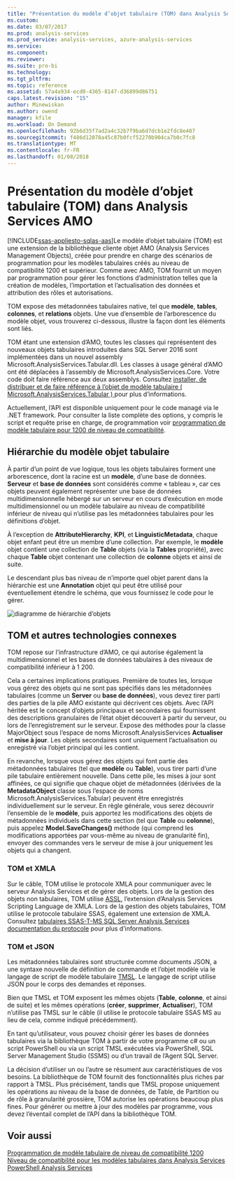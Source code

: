 ```yaml
---
title: "Présentation du modèle d’objet tabulaire (TOM) dans Analysis Services AMO | Documents Microsoft"
ms.custom: 
ms.date: 03/07/2017
ms.prod: analysis-services
ms.prod_service: analysis-services, azure-analysis-services
ms.service: 
ms.component: 
ms.reviewer: 
ms.suite: pro-bi
ms.technology: 
ms.tgt_pltfrm: 
ms.topic: reference
ms.assetid: 57a4a934-ecd0-4365-8147-d36899d86751
caps.latest.revision: "15"
author: Minewiskan
ms.author: owend
manager: kfile
ms.workload: On Demand
ms.openlocfilehash: 92b6d35f7ad2a4c32b7f9ba6d7dcb1e2fdc8e407
ms.sourcegitcommit: f486d12078a45c87b0fcf52270b904ca7b0c7fc8
ms.translationtype: MT
ms.contentlocale: fr-FR
ms.lasthandoff: 01/08/2018
---
```

# <a name="introduction-to-the-tabular-object-model-tom-in-analysis-services-amo"></a>Présentation du modèle d’objet tabulaire (TOM) dans Analysis Services AMO
[!INCLUDE[ssas-appliesto-sqlas-aas](../../includes/ssas-appliesto-sqlas-aas.md)]Le modèle d’objet tabulaire (TOM) est une extension de la bibliothèque cliente objet AMO (Analysis Services Management Objects), créée pour prendre en charge des scénarios de programmation pour les modèles tabulaires créés au niveau de compatibilité 1200 et supérieur. Comme avec AMO, TOM fournit un moyen par programmation pour gérer les fonctions d’administration telles que la création de modèles, l’importation et l’actualisation des données et attribution des rôles et autorisations.  
  
TOM expose des métadonnées tabulaires native, tel que **modèle**, **tables**, **colonnes**, et **relations** objets.  Une vue d’ensemble de l’arborescence du modèle objet, vous trouverez ci-dessous, illustre la façon dont les éléments sont liés.  
  
 TOM étant une extension d’AMO, toutes les classes qui représentent des nouveaux objets tabulaires introduites dans SQL Server 2016 sont implémentées dans un nouvel assembly Microsoft.AnalysisServices.Tabular.dll. Les classes à usage général d’AMO ont été déplacées à l’assembly de Microsoft.AnalysisServices.Core. Votre code doit faire référence aux deux assemblys.
Consultez [installer, de distribuer et de faire référence à l’objet de modèle tabulaire &#40; Microsoft.AnalysisServices.Tabular &#41; ](../../analysis-services/tabular-model-programming-compatibility-level-1200/install-distribute-and-reference-the-tabular-object-model.md) pour plus d’informations.  
  
 Actuellement, l’API est disponible uniquement pour le code managé via le .NET framework. Pour consulter la liste complète des options, y compris le script et requête prise en charge, de programmation voir [programmation de modèle tabulaire pour 1200 de niveau de compatibilité](../../analysis-services/tabular-model-programming-compatibility-level-1200/tabular-model-programming-for-compatibility-level-1200.md).  
  
## <a name="tabular-object-model-hierarchy"></a>Hiérarchie du modèle objet tabulaire  
 À partir d’un point de vue logique, tous les objets tabulaires forment une arborescence, dont la racine est un **modèle**, d’une base de données. **Serveur** et **base de données** sont considérés comme « tableau », car ces objets peuvent également représenter une base de données multidimensionnelle hébergé sur un serveur en cours d’exécution en mode multidimensionnel ou un modèle tabulaire au niveau de compatibilité inférieur de niveau qui n’utilise pas les métadonnées tabulaires pour les définitions d’objet. 
  
 À l’exception de **AttributeHierarchy**, **KPI**, et **LinguisticMetadata**, chaque objet enfant peut être un membre d’une collection. Par exemple, le **modèle** objet contient une collection de **Table** objets (via la **Tables** propriété), avec chaque **Table** objet contenant une collection de **colonne** objets et ainsi de suite.  
  
 Le descendant plus bas niveau de n’importe quel objet parent dans la hiérarchie est une **Annotation** objet qui peut être utilisé pour éventuellement étendre le schéma, que vous fournissez le code pour le gérer.  
  
 ![diagramme de hiérarchie d’objets](../../analysis-services/tabular-model-programming-compatibility-level-1200/media/ssastomobjectmodeldiagram.png "diagramme de hiérarchie d’objets")  
  
## <a name="tom-and-other-related-technologies"></a>TOM et autres technologies connexes

TOM repose sur l’infrastructure d’AMO, ce qui autorise également la multidimensionnel et les bases de données tabulaires à des niveaux de compatibilité inférieur à 1 200.

Cela a certaines implications pratiques.
Première de toutes les, lorsque vous gérez des objets qui ne sont pas spécifiés dans les métadonnées tabulaires (comme un **Server** ou **base de données**), vous devez tirer parti des parties de la pile AMO existante qui décrivent ces objets. Avec l’API héritée est le concept d’objets principaux et secondaires qui fournissent des descriptions granulaires de l’état objet découvert à partir du serveur, ou lors de l’enregistrement sur le serveur. Expose des méthodes pour la classe MajorObject sous l’espace de noms Microsoft.AnalysisServices **Actualiser** et **mise à jour**. Les objets secondaires sont uniquement l’actualisation ou enregistré via l’objet principal qui les contient.

En revanche, lorsque vous gérez des objets qui font partie des métadonnées tabulaires (tel que **modèle** ou **Table**), vous tirer parti d’une pile tabulaire entièrement nouvelle. Dans cette pile, les mises à jour sont affinées, ce qui signifie que chaque objet de métadonnées (dérivées de la **MetadataObject** classe sous l’espace de noms Microsoft.AnalysisServices.Tabular) peuvent être enregistrés individuellement sur le serveur. En règle générale, vous serez découvrir l’ensemble de le **modèle**, puis apportez les modifications des objets de métadonnées individuels dans cette section (tel que **Table** ou **colonne**), puis appelez **Model.SaveChanges()** méthode (qui comprend les modifications apportées par vous-même au niveau de granularité fin), envoyer des commandes vers le serveur de mise à jour uniquement les objets qui a changent.

### <a name="tom-and-xmla"></a>TOM et XMLA

Sur le câble, TOM utilise le protocole XMLA pour communiquer avec le serveur Analysis Services et de gérer des objets. Lors de la gestion des objets non tabulaires, TOM utilise [ASSL](../scripting/analysis-services-scripting-language-assl-for-xmla.md), l’extension d’Analysis Services Scripting Language de XMLA. Lors de la gestion des objets tabulaires, TOM utilise le protocole tabulaire SSAS, également une extension de XMLA. Consultez [tabulaires SSAS-T-MS SQL Server Analysis Services documentation du protocole](https://msdn.microsoft.com/library/mt719260.aspx) pour plus d’informations.

### <a name="tom-and-json"></a>TOM et JSON

Les métadonnées tabulaires sont structurée comme documents JSON, a une syntaxe nouvelle de définition de commande et l’objet modèle via le langage de script de modèle tabulaire [TMSL](../tabular-model-scripting-language-tmsl-reference.md). Le langage de script utilise JSON pour le corps des demandes et réponses.

Bien que TMSL et TOM exposent les mêmes objets (**Table**, **colonne**, et ainsi de suite) et les mêmes opérations (**créer**, **supprimer**, **Actualiser**), TOM n’utilise pas TMSL sur le câble (il utilise le protocole tabulaire SSAS MS au lieu de cela, comme indiqué précédemment).

En tant qu’utilisateur, vous pouvez choisir gérer les bases de données tabulaires via la bibliothèque TOM à partir de votre programme c# ou un script PowerShell ou via un script TMSL exécutées via PowerShell, SQL Server Management Studio (SSMS) ou d’un travail de l’Agent SQL Server.

La décision d’utiliser un ou l’autre se résument aux caractéristiques de vos besoins. La bibliothèque de TOM fournit des fonctionnalités plus riches par rapport à TMSL. Plus précisément, tandis que TMSL propose uniquement les opérations au niveau de la base de données, de Table, de Partition ou de rôle à granularité grossière, TOM autorise les opérations beaucoup plus fines. Pour générer ou mettre à jour des modèles par programme, vous devez l’éventail complet de l’API dans la bibliothèque TOM.
  
## <a name="see-also"></a>Voir aussi  
 [Programmation de modèle tabulaire de niveau de compatibilité 1200](../../analysis-services/tabular-model-programming-compatibility-level-1200/tabular-model-programming-for-compatibility-level-1200.md)   
 [Niveau de compatibilité pour les modèles tabulaires dans Analysis Services](../../analysis-services/tabular-models/compatibility-level-for-tabular-models-in-analysis-services.md)  
[PowerShell Analysis Services](../../analysis-services/powershell/analysis-services-powershell-reference.md)
  
